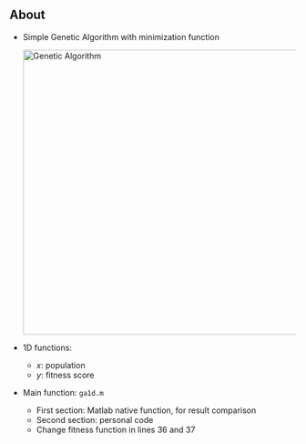 ## About
* Simple Genetic Algorithm with minimization function
    <p align="left">
    <img src="https://github.com/gcunhase/GeneticAlgorithm-1D/blob/master/ga.png" width="500" alt="Genetic Algorithm">
    </p>

* 1D functions:
    * *x*: population
    * *y*: fitness score

* Main function: `ga1d.m`
    * First section: Matlab native function, for result comparison
    * Second section: personal code
    * Change fitness function in lines 36 and 37
